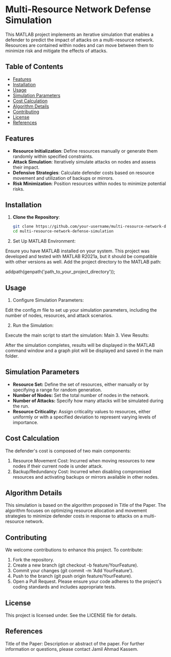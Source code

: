 # Multi-Resource Network Defense Simulation

This MATLAB project implements an iterative simulation that enables a defender to predict the impact of attacks on a multi-resource network. Resources are contained within nodes and can move between them to minimize risk and mitigate the effects of attacks.

## Table of Contents

- [Features](#features)
- [Installation](#installation)
- [Usage](#usage)
- [Simulation Parameters](#simulation-parameters)
- [Cost Calculation](#cost-calculation)
- [Algorithm Details](#algorithm-details)
- [Contributing](#contributing)
- [License](#license)
- [References](#references)

## Features

- **Resource Initialization**: Define resources manually or generate them randomly within specified constraints.
- **Attack Simulation**: Iteratively simulate attacks on nodes and assess their impact.
- **Defensive Strategies**: Calculate defender costs based on resource movement and utilization of backups or mirrors.
- **Risk Minimization**: Position resources within nodes to minimize potential risks.

## Installation

1. **Clone the Repository**:

   ```bash
   git clone https://github.com/your-username/multi-resource-network-defense-simulation.git
   cd multi-resource-network-defense-simulation

2. Set Up MATLAB Environment:

Ensure you have MATLAB installed on your system. This project was developed and tested with MATLAB R2021a, but it should be compatible with other versions as well.
Add the project directory to the MATLAB path:

addpath(genpath('path_to_your_project_directory'));

## Usage

1. Configure Simulation Parameters:

Edit the config.m file to set up your simulation parameters, including the number of nodes, resources, and attack scenarios.

2. Run the Simulation:

Execute the main script to start the simulation:
Main
3. View Results:

After the simulation completes, results will be displayed in the MATLAB command window and a graph plot will be displayed and saved in the main folder.

## Simulation Parameters

- **Resource Set:** Define the set of resources, either manually or by specifying a range for random generation.
- **Number of Nodes:** Set the total number of nodes in the network.
- **Number of Attacks:** Specify how many attacks will be simulated during the run.
- **Resource Criticality:** Assign criticality values to resources, either uniformly or with a specified deviation to represent varying levels of importance.

## Cost Calculation
The defender's cost is composed of two main components:

1. Resource Movement Cost: Incurred when moving resources to new nodes if their current node is under attack.
2. Backup/Redundancy Cost: Incurred when disabling compromised resources and activating backups or mirrors available in other nodes.

## Algorithm Details

This simulation is based on the algorithm proposed in Title of the Paper. The algorithm focuses on optimizing resource allocation and movement strategies to minimize defender costs in response to attacks on a multi-resource network.

## Contributing

We welcome contributions to enhance this project. To contribute:

1. Fork the repository.
2. Create a new branch (git checkout -b feature/YourFeature).
3. Commit your changes (git commit -m 'Add YourFeature').
4. Push to the branch (git push origin feature/YourFeature).
5. Open a Pull Request.
Please ensure your code adheres to the project's coding standards and includes appropriate tests.

## License

This project is licensed under. See the LICENSE file for details.

## References

Title of the Paper: Description or abstract of the paper.
For further information or questions, please contact Jamil Ahmad Kassem.
